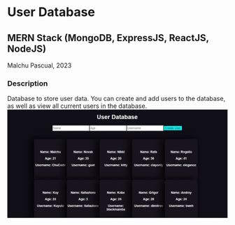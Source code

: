 # User Database
## MERN Stack (MongoDB, ExpressJS, ReactJS, NodeJS)
Malchu Pascual, 2023
### Description
Database to store user data. You can create and add users to the database, as well as view all current users in the database.
![](images/screenshot-v1.jpg)
